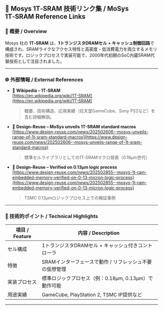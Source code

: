 ## 🔗 Mosys 1T‑SRAM 技術リンク集 / MoSys 1T‑SRAM Reference Links

### 📘 概要 / Overview

Mosys 社の **1T‑SRAM** は、**1トランジスタDRAMセル + キャッシュ制御回路**で構成され、SRAMライクなアクセス特性と高密度・低消費電力を両立するメモリ技術です。ロジックプロセスで実装可能で、2000年代初期のSoC内蔵SRAM代替技術として注目されました。

---

### 🌐 外部情報 / External References

- 📄 **Wikipedia – 1T‑SRAM**  
  [https://en.wikipedia.org/wiki/1T-SRAM](https://en.wikipedia.org/wiki/1T-SRAM)  
  > 概要、技術構造、応用実績（任天堂GameCube、Sony PS2など）を含む詳細解説。

- 📰 **Design-Reuse – MoSys unveils 1T-SRAM standard macros**  
  [https://www.design-reuse.com/news/202502606--mosys-unveils-range-of-1t-sram-standard-macros](https://www.design-reuse.com/news/202502606--mosys-unveils-range-of-1t-sram-standard-macros)  
  > 標準セルライブラリとしての1T‑SRAMマクロ発表（0.18μm世代）

- 📰 **Design-Reuse – Verified on 0.13μm logic process**  
  [https://www.design-reuse.com/news/202502855--mosys-1t-ram-embedded-memory-verified-on-0-13-micron-logic-process](https://www.design-reuse.com/news/202502855--mosys-1t-ram-embedded-memory-verified-on-0-13-micron-logic-process)  
  > TSMC 0.13μmロジックプロセス上での検証事例

---

### 🧠 技術的ポイント / Technical Highlights

| 項目 / Feature | 内容 / Description |
|----------------|---------------------|
| セル構成 | 1トランジスタDRAMセル + キャッシュ付きコントローラ |
| 特徴 | SRAMインターフェースで動作 / リフレッシュ不要の仮想管理 |
| 実装プロセス | 標準ロジックプロセス（例：0.18μm, 0.13μm）で動作可能 |
| 用途実績 | GameCube, PlayStation 2, TSMC IP提供など |

---
